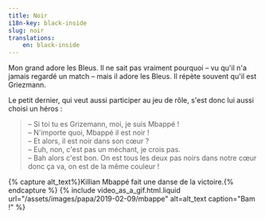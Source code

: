 ```yaml
---
title: Noir
i18n-key: black-inside
slug: noir
translations:
    en: black-inside
---
```


Mon grand adore les Bleus. Il ne sait pas vraiment pourquoi – vu qu'il n'a jamais regardé un match – mais il adore les Bleus. Il répète souvent qu'il est Griezmann.

<!-- more -->

Le petit dernier, qui veut aussi participer au jeu de rôle, s'est donc lui aussi choisi un héros :

> – Si toi tu es Grizemann, moi, je suis Mbappé !  
> – N'importe quoi, Mbappé il est noir !  
> – Et alors, il est noir dans son cœur ?  
> – Euh, non, c'est pas un méchant, je crois pas.  
> – Bah alors c'est bon. On est tous les deux pas noirs dans notre cœur donc ça va, on est de la même couleur !

{% capture alt_text%}Killian Mbappé fait une danse de la victoire.{% endcapture %} {% include video_as_a_gif.html.liquid
url="/assets/images/papa/2019-02-09/mbappe"
alt=alt_text
caption="Bam !"
%}
